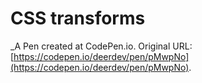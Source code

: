 # CSS transforms
 _A Pen created at CodePen.io. Original URL: [https://codepen.io/deerdev/pen/pMwpNo](https://codepen.io/deerdev/pen/pMwpNo).

 